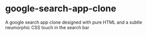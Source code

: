 # google-search-app-clone
A google search app clone designed with pure HTML and a subtle neumorphic CSS touch in the search bar
